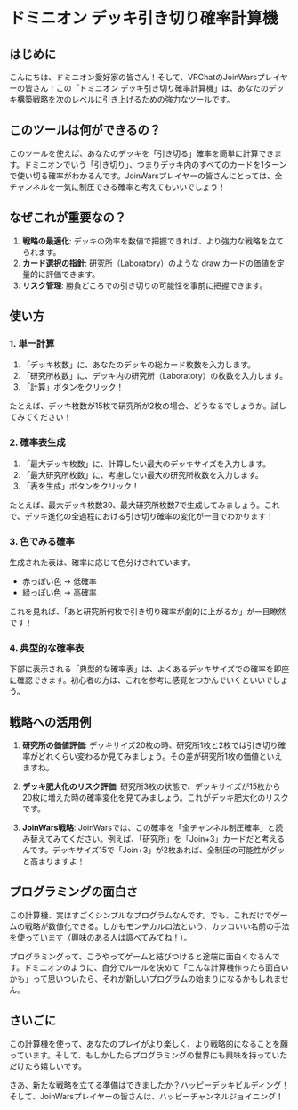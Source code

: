 # ドミニオン デッキ引き切り確率計算機

## はじめに

こんにちは、ドミニオン愛好家の皆さん！そして、VRChatのJoinWarsプレイヤーの皆さん！この「ドミニオン デッキ引き切り確率計算機」は、あなたのデッキ構築戦略を次のレベルに引き上げるための強力なツールです。

## このツールは何ができるの？

このツールを使えば、あなたのデッキを「引き切る」確率を簡単に計算できます。ドミニオンでいう「引き切り」、つまりデッキ内のすべてのカードを1ターンで使い切る確率がわかるんです。JoinWarsプレイヤーの皆さんにとっては、全チャンネルを一気に制圧できる確率と考えてもいいでしょう！

## なぜこれが重要なの？

1. **戦略の最適化**: デッキの効率を数値で把握できれば、より強力な戦略を立てられます。
2. **カード選択の指針**: 研究所（Laboratory）のような draw カードの価値を定量的に評価できます。
3. **リスク管理**: 勝負どころでの引き切りの可能性を事前に把握できます。



## 使い方

### 1. 単一計算

1. 「デッキ枚数」に、あなたのデッキの総カード枚数を入力します。
2. 「研究所枚数」に、デッキ内の研究所（Laboratory）の枚数を入力します。
3. 「計算」ボタンをクリック！

たとえば、デッキ枚数が15枚で研究所が2枚の場合、どうなるでしょうか。試してみてください！

### 2. 確率表生成

1. 「最大デッキ枚数」に、計算したい最大のデッキサイズを入力します。
2. 「最大研究所枚数」に、考慮したい最大の研究所枚数を入力します。
3. 「表を生成」ボタンをクリック！

たとえば、最大デッキ枚数30、最大研究所枚数7で生成してみましょう。これで、デッキ進化の全過程における引き切り確率の変化が一目でわかります！

### 3. 色でみる確率

生成された表は、確率に応じて色分けされています。
- 赤っぽい色 → 低確率
- 緑っぽい色 → 高確率

これを見れば、「あと研究所何枚で引き切り確率が劇的に上がるか」が一目瞭然です！

### 4. 典型的な確率表

下部に表示される「典型的な確率表」は、よくあるデッキサイズでの確率を即座に確認できます。初心者の方は、これを参考に感覚をつかんでいくといいでしょう。

## 戦略への活用例

1. **研究所の価値評価**: 
   デッキサイズ20枚の時、研究所1枚と2枚では引き切り確率がどれくらい変わるか見てみましょう。その差が研究所1枚の価値といえますね。

2. **デッキ肥大化のリスク評価**:
   研究所3枚の状態で、デッキサイズが15枚から20枚に増えた時の確率変化を見てみましょう。これがデッキ肥大化のリスクです。

3. **JoinWars戦略**:
   JoinWarsでは、この確率を「全チャンネル制圧確率」と読み替えてみてください。例えば、「研究所」を「Join+3」カードだと考えるんです。デッキサイズ15で「Join+3」が2枚あれば、全制圧の可能性がグッと高まりますよ！

## プログラミングの面白さ

この計算機、実はすごくシンプルなプログラムなんです。でも、これだけでゲームの戦略が数値化できる。しかもモンテカルロ法という、カッコいい名前の手法を使っています（興味のある人は調べてみてね！）。

プログラミングって、こうやってゲームと結びつけると途端に面白くなるんです。ドミニオンのように、自分でルールを決めて「こんな計算機作ったら面白いかも」って思いついたら、それが新しいプログラムの始まりになるかもしれません。

## さいごに

この計算機を使って、あなたのプレイがより楽しく、より戦略的になることを願っています。そして、もしかしたらプログラミングの世界にも興味を持っていただけたら嬉しいです。

さあ、新たな戦略を立てる準備はできましたか？ハッピーデッキビルディング！そして、JoinWarsプレイヤーの皆さんは、ハッピーチャンネルジョイニング！
